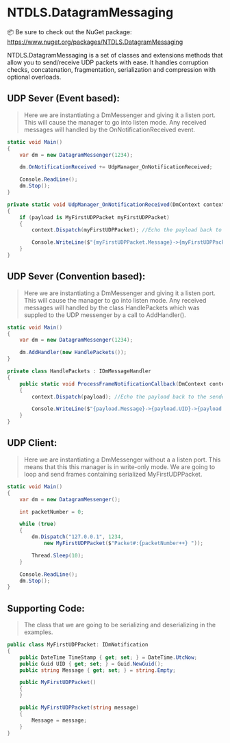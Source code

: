 # NTDLS.DatagramMessaging

📦 Be sure to check out the NuGet package: https://www.nuget.org/packages/NTDLS.DatagramMessaging

NTDLS.DatagramMessaging is a set of classes and extensions methods that allow you to send/receive
UDP packets with ease. It handles corruption checks, concatenation, fragmentation, serialization
and compression with optional overloads.

## UDP Sever (Event based):
> Here we are instantiating a DmMessenger and giving it a listen port. This will cause the
> manager to go into listen mode. Any received messages will handled by the OnNotificationReceived event.
```csharp
static void Main()
{
    var dm = new DatagramMessenger(1234);

    dm.OnNotificationReceived += UdpManager_OnNotificationReceived;

    Console.ReadLine();
    dm.Stop();
}

private static void UdpManager_OnNotificationReceived(DmContext context, IDmNotification payload)
{
    if (payload is MyFirstUDPPacket myFirstUDPPacket)
    {
        context.Dispatch(myFirstUDPPacket); //Echo the payload back to the sender.

        Console.WriteLine($"{myFirstUDPPacket.Message}->{myFirstUDPPacket.UID}->{myFirstUDPPacket.TimeStamp}");
    }
}
```

## UDP Sever (Convention based):
> Here we are instantiating a DmMessenger and giving it a listen port. This will cause the
> manager to go into listen mode. Any received messages will handled by the class HandlePackets
> which was suppled to the UDP messenger by a call to AddHandler().
```csharp
static void Main()
{
    var dm = new DatagramMessenger(1234);

    dm.AddHandler(new HandlePackets());
}

private class HandlePackets : IDmMessageHandler
{
    public static void ProcessFrameNotificationCallback(DmContext context, MyFirstUDPPacket payload)
    {
        context.Dispatch(payload); //Echo the payload back to the sender.

        Console.WriteLine($"{payload.Message}->{payload.UID}->{payload.TimeStamp}");
    }
}
```

## UDP Client:
> Here we are instantiating a DmMessenger without a a listen port. This means that this this
> manager is in write-only mode. We are going to loop and send frames containing serialized MyFirstUDPPacket.
```csharp
static void Main()
{
    var dm = new DatagramMessenger();

    int packetNumber = 0;

    while (true)
    {
        dm.Dispatch("127.0.0.1", 1234,
            new MyFirstUDPPacket($"Packet#:{packetNumber++} "));

        Thread.Sleep(10);
    }

    Console.ReadLine();
    dm.Stop();
}
```

## Supporting Code:
> The class that we are going to be serializing and deserializing in the examples.
```csharp
public class MyFirstUDPPacket: IDmNotification
{
    public DateTime TimeStamp { get; set; } = DateTime.UtcNow;
    public Guid UID { get; set; } = Guid.NewGuid();
    public string Message { get; set; } = string.Empty;

    public MyFirstUDPPacket()
    {
    }

    public MyFirstUDPPacket(string message)
    {
        Message = message;
    }
}
```
